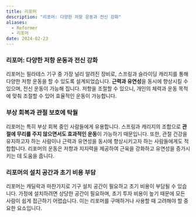 ```yaml
---
title: 리포머
description: "리포머: 다양한 저항 운동과 전신 강화"
aliases:
  - Reformer
  - 리포머
date: 2024-02-23
---
```


### 리포머: 다양한 저항 운동과 전신 강화

리포머는 필라테스 기구 중 가장 널리 알려진 장비로, 스프링과 슬라이딩 캐리지를 통해 다양한 저항 운동을 할 수 있도록 설계되었습니다.
**근력과 유연성**을 동시에 향상시킬 수 있으며, 전신 운동이 가능해 집니다.
저항을 조절할 수 있으니, 개인의 체력과 운동 목적에 맞춰 조절할 수 있어 효율적인 운동이 가능합니다.

### 부상 회복과 관절 보호에 탁월

리포머는 특히 부상 회복 중인 사람들에게 유용합니다.
스프링과 캐리지의 조합으로 **관절에 무리를 주지 않으면서도 효과적인 운동**이 가능하기 때문입니다.
또한, 관절 건강을 유지하고자 하는 사람이나 근력과 유연성을 동시에 향상시키고자 하는 사람들에게도 적합합니다.
리포머의 운동은 저항과 지지력을 제공하여 근육을 강화하고 유연성을 증가시키는 데 도움을 줍니다.

### 리포머의 설치 공간과 초기 비용 부담

리포머는 캐딜락과 마찬가지로 기구 설치 공간이 필요하고 초기 비용이 부담될 수 있습니다.
가정에 설치하려면 상당한 공간이 필요하며,
초기 투자 비용이 높기 때문에 모든 사람이 쉽게 접근하기 어렵습니다.
이는 리포머를 구매하거나 사용할 때 고려해야 할 중요한 요소입니다. 